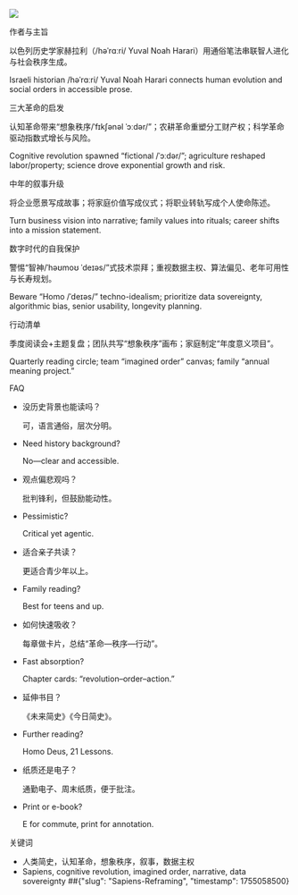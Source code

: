 ![](https://pplx-res.cloudinary.com/image/upload/v1754706481/pplx_project_search_images/9e9ef19074ac60b9596acdee63b56aec6b11b891.png)

作者与主旨

以色列历史学家赫拉利（/həˈrɑːri/ Yuval Noah Harari）用通俗笔法串联智人进化与社会秩序生成。

Israeli historian /həˈrɑːri/ Yuval Noah Harari connects human evolution and social orders in accessible prose.

三大革命的启发

认知革命带来“想象秩序/ˈfɪkʃənəl ˈɔːdər/”；农耕革命重塑分工财产权；科学革命驱动指数式增长与风险。

Cognitive revolution spawned “fictional /ˈɔːdər/”; agriculture reshaped labor/property; science drove exponential growth and risk.

中年的叙事升级

将企业愿景写成故事；将家庭价值写成仪式；将职业转轨写成个人使命陈述。

Turn business vision into narrative; family values into rituals; career shifts into a mission statement.

数字时代的自我保护

警惕“智神/ˈhəʊmoʊ ˈdeɪəs/”式技术崇拜；重视数据主权、算法偏见、老年可用性与长寿规划。

Beware “Homo /ˈdeɪəs/” techno-idealism; prioritize data sovereignty, algorithmic bias, senior usability, longevity planning.

行动清单

季度阅读会+主题复盘；团队共写“想象秩序”画布；家庭制定“年度意义项目”。

Quarterly reading circle; team “imagined order” canvas; family “annual meaning project.”

FAQ

- 没历史背景也能读吗？
    
    可，语言通俗，层次分明。
    
- Need history background?
    
    No—clear and accessible.
    
- 观点偏悲观吗？
    
    批判锋利，但鼓励能动性。
    
- Pessimistic?
    
    Critical yet agentic.
    
- 适合亲子共读？
    
    更适合青少年以上。
    
- Family reading?
    
    Best for teens and up.
    
- 如何快速吸收？
    
    每章做卡片，总结“革命—秩序—行动”。
    
- Fast absorption?
    
    Chapter cards: “revolution–order–action.”
    
- 延伸书目？
    
    《未来简史》《今日简史》。
    
- Further reading?
    
    Homo Deus, 21 Lessons.
    
- 纸质还是电子？
    
    通勤电子、周末纸质，便于批注。
    
- Print or e-book?
    
    E for commute, print for annotation.
    

关键词

- 人类简史，认知革命，想象秩序，叙事，数据主权
- Sapiens, cognitive revolution, imagined order, narrative, data sovereignty
##{"slug": "Sapiens-Reframing", "timestamp": 1755058500}